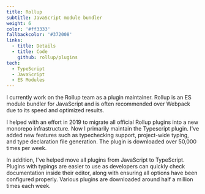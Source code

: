 ```yaml
---
title: Rollup
subtitle: JavaScript module bundler
weight: 6
color: '#ff3333'
fallbackcolor: '#372008'
links:
  - title: Details
  - title: Code
    github: rollup/plugins
tech:
  - TypeScript
  - JavaScript
  - ES Modules
---
```


I currently work on the Rollup team as a plugin maintainer. Rollup is an ES module bundler for JavaScript and is often recommended over Webpack due to its speed and optimized results.

I helped with an effort in 2019 to migrate all official Rollup plugins into a new monorepo infrastructure. Now I primarily maintain the Typescript plugin. I've added new features such as typechecking support, project-wide typing, and type declaration file generation. The plugin is downloaded over 50,000 times per week.

In addition, I've helped move all plugins from JavaScript to TypeScript. Plugins with typings are easier to use as developers can quickly check documentation inside their editor, along with ensuring all options have been configured properly. Various plugins are downloaded around half a million times each week.

